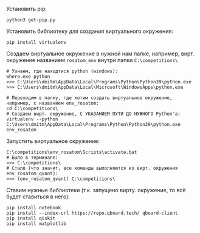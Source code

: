 Установить pip:
```
python3 get-pip.py
```

Установить библиотеку для создания виртуального окружения:

```
pip install virtualenv
```

Создаем виртуальное окружение в нужной нам папке, например, вирт. окружение названием ```rosatom_env``` внутри папки ```C:\competitions\```

```
# Узнаем, где находтися python (windows):
where.exe python
>>> C:\Users\dmitm\AppData\Local\Programs\Python\Python39\python.exe
>>> C:\Users\dmitm\AppData\Local\Microsoft\WindowsApps\python.exe

# Переходим в папку, где хотим создать виртуальное окружение, например, с названием env_rosatom:
cd C:\competitions\
# Создаем вирт. окружение, С УКАЗАНИЕМ ПУТИ ДО НУЖНОГО Python'а:
virtualenv --python C:\Users\dmitm\AppData\Local\Programs\Python\Python39\python.exe env_rosatom
```

Запустить виртуальное окружение:
```
C:\competitions\env_rosatom\Scripts\activate.bat
# Было в терминале:
>>> C:\сompetitions\
# Стало (что значит, все команды выполняются из вирт. окружения env_rosatom_qvant):
>>> (env_rosatom_qvant) C:\competitions\
```

Ставим нужные библиотеки (т.к. запущено вирту. окружение, то всё будет ставиться в него):
```
pip install notebook
pip install --index-url https://repo.qboard.tech/ qboard-client
pip install qiskit
pip install matplotlib
```
